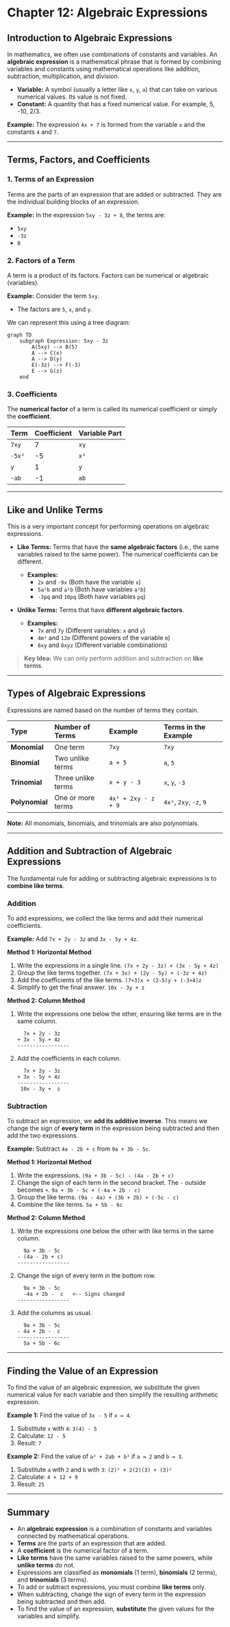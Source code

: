 # Chapter 12: Algebraic Expressions

## Introduction to Algebraic Expressions

In mathematics, we often use combinations of constants and variables. An **algebraic expression** is a mathematical phrase that is formed by combining variables and constants using mathematical operations like addition, subtraction, multiplication, and division.

*   **Variable:** A symbol (usually a letter like `x`, `y`, `a`) that can take on various numerical values. Its value is not fixed.
*   **Constant:** A quantity that has a fixed numerical value. For example, 5, -10, 2/3.

**Example:** The expression `4x + 7` is formed from the variable `x` and the constants `4` and `7`.

---

## Terms, Factors, and Coefficients

### 1. Terms of an Expression

Terms are the parts of an expression that are added or subtracted. They are the individual building blocks of an expression.

**Example:** In the expression `5xy - 3z + 8`, the terms are:
*   `5xy`
*   `-3z`
*   `8`

### 2. Factors of a Term

A term is a product of its factors. Factors can be numerical or algebraic (variables).

**Example:** Consider the term `5xy`.
*   The factors are `5`, `x`, and `y`.

We can represent this using a tree diagram:

```mermaid
graph TD
    subgraph Expression: 5xy - 3z
        A(5xy) --> B(5)
        A --> C(x)
        A --> D(y)
        E(-3z) --> F(-3)
        E --> G(z)
    end
```

### 3. Coefficients

The **numerical factor** of a term is called its numerical coefficient or simply the **coefficient**.

| Term | Coefficient | Variable Part |
| :--- | :--- | :--- |
| `7xy` | 7 | `xy` |
| `-5x²`| -5 | `x²` |
| `y` | 1 | `y` |
| `-ab` | -1 | `ab` |

---

## Like and Unlike Terms

This is a very important concept for performing operations on algebraic expressions.

*   **Like Terms:** Terms that have the **same algebraic factors** (i.e., the same variables raised to the same power). The numerical coefficients can be different.
    *   **Examples:**
        *   `2x` and `-9x` (Both have the variable `x`)
        *   `5a²b` and `a²b` (Both have variables `a²b`)
        *   `-3pq` and `10pq` (Both have variables `pq`)

*   **Unlike Terms:** Terms that have **different algebraic factors**.
    *   **Examples:**
        *   `7x` and `7y` (Different variables: `x` and `y`)
        *   `4m²` and `12m` (Different powers of the variable `m`)
        *   `6xy` and `8xyz` (Different variable combinations)

> **Key Idea:** We can only perform addition and subtraction on **like terms**.

---

## Types of Algebraic Expressions

Expressions are named based on the number of terms they contain.

| Type | Number of Terms | Example | Terms in the Example |
| :--- | :--- | :--- | :--- |
| **Monomial** | One term | `7xy` | `7xy` |
| **Binomial** | Two unlike terms | `a + 5` | `a`, `5` |
| **Trinomial** | Three unlike terms | `x + y - 3` | `x`, `y`, `-3` |
| **Polynomial**| One or more terms | `4x² + 2xy - z + 9` | `4x²`, `2xy`, `-z`, `9` |

**Note:** All monomials, binomials, and trinomials are also polynomials.

---

## Addition and Subtraction of Algebraic Expressions

The fundamental rule for adding or subtracting algebraic expressions is to **combine like terms**.

### Addition

To add expressions, we collect the like terms and add their numerical coefficients.

**Example:** Add `7x + 2y - 3z` and `3x - 5y + 4z`.

**Method 1: Horizontal Method**
1.  Write the expressions in a single line.
    `(7x + 2y - 3z) + (3x - 5y + 4z)`
2.  Group the like terms together.
    `(7x + 3x) + (2y - 5y) + (-3z + 4z)`
3.  Add the coefficients of the like terms.
    `(7+3)x + (2-5)y + (-3+4)z`
4.  Simplify to get the final answer.
    `10x - 3y + z`

**Method 2: Column Method**
1.  Write the expressions one below the other, ensuring like terms are in the same column.
    ```
      7x + 2y - 3z
    + 3x - 5y + 4z
    -----------------
    ```
2.  Add the coefficients in each column.
    ```
      7x + 2y - 3z
    + 3x - 5y + 4z
    -----------------
     10x - 3y +  z
    ```

### Subtraction

To subtract an expression, we **add its additive inverse**. This means we change the sign of **every term** in the expression being subtracted and then add the two expressions.

**Example:** Subtract `4a - 2b + c` from `9a + 3b - 5c`.

**Method 1: Horizontal Method**
1.  Write the expressions.
    `(9a + 3b - 5c) - (4a - 2b + c)`
2.  Change the sign of each term in the second bracket. The `-` outside becomes `+`.
    `9a + 3b - 5c + (-4a + 2b - c)`
3.  Group the like terms.
    `(9a - 4a) + (3b + 2b) + (-5c - c)`
4.  Combine the like terms.
    `5a + 5b - 6c`

**Method 2: Column Method**
1.  Write the expressions one below the other with like terms in the same column.
    ```
      9a + 3b - 5c
    - (4a - 2b + c)
    -----------------
    ```
2.  Change the sign of every term in the bottom row.
    ```
      9a + 3b - 5c
      -4a + 2b -  c   <-- Signs changed
    -----------------
    ```
3.  Add the columns as usual.
    ```
      9a + 3b - 5c
    - 4a + 2b -  c
    -----------------
      5a + 5b - 6c
    ```

---

## Finding the Value of an Expression

To find the value of an algebraic expression, we substitute the given numerical value for each variable and then simplify the resulting arithmetic expression.

**Example 1:** Find the value of `3x - 5` if `x = 4`.
1.  Substitute `x` with `4`: `3(4) - 5`
2.  Calculate: `12 - 5`
3.  Result: `7`

**Example 2:** Find the value of `a² + 2ab + b²` if `a = 2` and `b = 3`.
1.  Substitute `a` with `2` and `b` with `3`: `(2)² + 2(2)(3) + (3)²`
2.  Calculate: `4 + 12 + 9`
3.  Result: `25`

---

## Summary

*   An **algebraic expression** is a combination of constants and variables connected by mathematical operations.
*   **Terms** are the parts of an expression that are added.
*   A **coefficient** is the numerical factor of a term.
*   **Like terms** have the same variables raised to the same powers, while **unlike terms** do not.
*   Expressions are classified as **monomials** (1 term), **binomials** (2 terms), and **trinomials** (3 terms).
*   To add or subtract expressions, you must combine **like terms** only.
*   When subtracting, change the sign of every term in the expression being subtracted and then add.
*   To find the value of an expression, **substitute** the given values for the variables and simplify.